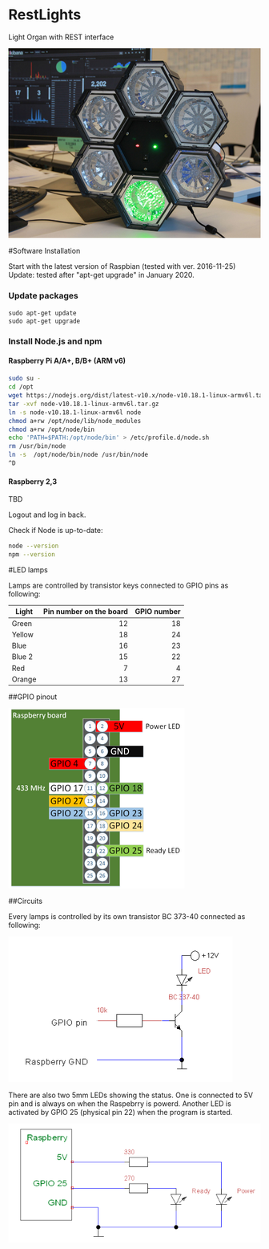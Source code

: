 # RestLights
Light Organ with REST interface

![REST Lights](https://github.com/cazacov/RestLights/blob/master/img/green.jpg?raw=true)

#Software Installation

Start with the latest version of Raspbian (tested with ver. 2016-11-25)
Update: tested after  "apt-get upgrade" in January 2020.

### Update packages

```
sudo apt-get update
sudo apt-get upgrade
```

### Install Node.js and npm

#### Raspberry Pi A/A+, B/B+ (ARM v6)

```bash
sudo su -
cd /opt
wget https://nodejs.org/dist/latest-v10.x/node-v10.18.1-linux-armv6l.tar.gz
tar -xvf node-v10.18.1-linux-armv6l.tar.gz
ln -s node-v10.18.1-linux-armv6l node
chmod a+rw /opt/node/lib/node_modules
chmod a+rw /opt/node/bin
echo 'PATH=$PATH:/opt/node/bin' > /etc/profile.d/node.sh
rm /usr/bin/node
ln -s  /opt/node/bin/node /usr/bin/node
^D
```

#### Raspberry 2,3
TBD


Logout and log in back.  

Check if Node is up-to-date: 

```bash
node --version
npm --version
```

#LED lamps

Lamps are controlled by transistor keys connected to GPIO pins as following:


| Light        | Pin number on the board | GPIO number |
| ------------- | -------------:| -----:|
| Green | 12	 | 18 |
| Yellow | 18| 24 |
| Blue | 16 | 23 |
| Blue 2 | 15 | 22 |
| Red | 7 | 4 |
| Orange | 13 | 27 | 
 
##GPIO pinout

<img src="https://github.com/cazacov/RestLights/blob/master/img/pinout.png?raw=true" alt="Raspberry Pi" width="352" height="359"/>


##Circuits

Every lamps is controlled by its own transistor BC 373-40 connected as following:

<img src="https://github.com/cazacov/RestLights/blob/master/img/LED%20transistor.png?raw=true" alt="Lamp connection" />

There are also two 5mm LEDs showing the status. One is connected to 5V pin and is always on when the Raspebrry is powerd. Another LED is activated by GPIO 25 (physical pin 22) when the program is started.

<img src="https://github.com/cazacov/RestLights/blob/master/img/LEDs.png?raw=true" alt="Status LEDs" />
 
  
